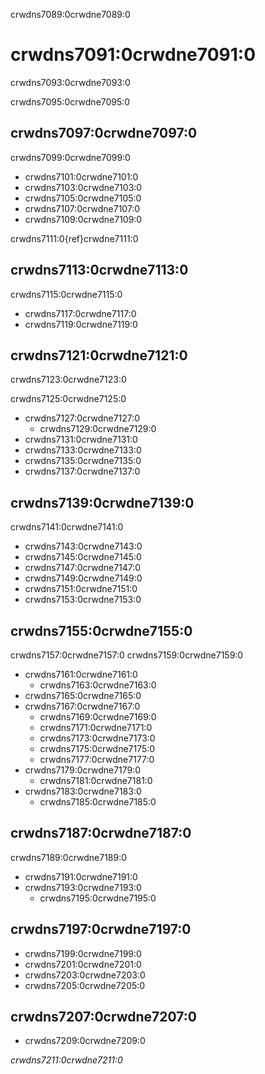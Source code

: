crwdns7089:0crwdne7089:0
# crwdns7091:0crwdne7091:0

crwdns7093:0crwdne7093:0

crwdns7095:0crwdne7095:0

## crwdns7097:0crwdne7097:0
<!---Add details and more points point to other chapters for details--->

crwdns7099:0crwdne7099:0
- crwdns7101:0crwdne7101:0
- crwdns7103:0crwdne7103:0
- crwdns7105:0crwdne7105:0
- crwdns7107:0crwdne7107:0
- crwdns7109:0crwdne7109:0

crwdns7111:0{ref}crwdne7111:0

## crwdns7113:0crwdne7113:0
<!---Add details and more points point to other chapters for details--->
crwdns7115:0crwdne7115:0
- crwdns7117:0crwdne7117:0
- crwdns7119:0crwdne7119:0

## crwdns7121:0crwdne7121:0
<!---Add details and more points point to other chapters for details--->
crwdns7123:0crwdne7123:0

crwdns7125:0crwdne7125:0
- crwdns7127:0crwdne7127:0
  - crwdns7129:0crwdne7129:0
- crwdns7131:0crwdne7131:0
- crwdns7133:0crwdne7133:0
- crwdns7135:0crwdne7135:0
- crwdns7137:0crwdne7137:0

## crwdns7139:0crwdne7139:0
<!---Add details and more points point to other chapters for details--->
crwdns7141:0crwdne7141:0
- crwdns7143:0crwdne7143:0
- crwdns7145:0crwdne7145:0
- crwdns7147:0crwdne7147:0
- crwdns7149:0crwdne7149:0
- crwdns7151:0crwdne7151:0
- crwdns7153:0crwdne7153:0

## crwdns7155:0crwdne7155:0
<!---Add details and more points point to other chapters for details--->
crwdns7157:0crwdne7157:0 crwdns7159:0crwdne7159:0
- crwdns7161:0crwdne7161:0
  - crwdns7163:0crwdne7163:0
- crwdns7165:0crwdne7165:0
- crwdns7167:0crwdne7167:0
  - crwdns7169:0crwdne7169:0
  - crwdns7171:0crwdne7171:0
  - crwdns7173:0crwdne7173:0
  - crwdns7175:0crwdne7175:0
  - crwdns7177:0crwdne7177:0
- crwdns7179:0crwdne7179:0
  - crwdns7181:0crwdne7181:0
- crwdns7183:0crwdne7183:0
  - crwdns7185:0crwdne7185:0

## crwdns7187:0crwdne7187:0
<!---Add details and more points point to other chapters for details--->
crwdns7189:0crwdne7189:0
- crwdns7191:0crwdne7191:0
- crwdns7193:0crwdne7193:0
  - crwdns7195:0crwdne7195:0

## crwdns7197:0crwdne7197:0
<!---Add details and more points point to other chapters for details--->
- crwdns7199:0crwdne7199:0
- crwdns7201:0crwdne7201:0
- crwdns7203:0crwdne7203:0
- crwdns7205:0crwdne7205:0

## crwdns7207:0crwdne7207:0

- crwdns7209:0crwdne7209:0

*crwdns7211:0crwdne7211:0*
